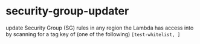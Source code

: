 # security-group-updater
update Security Group (SG) rules in any region the Lambda has access into by scanning for a tag key of (one of the following) `[test-whitelist, ]`
